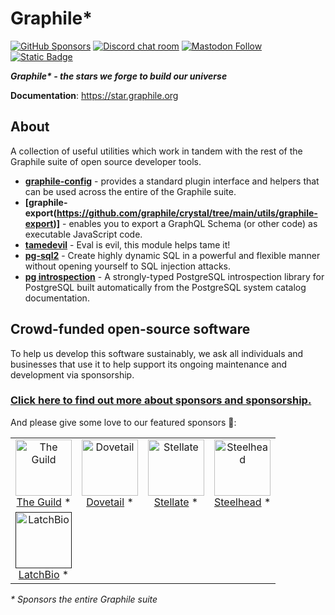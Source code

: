 # Graphile\*

[![GitHub Sponsors](https://img.shields.io/github/sponsors/benjie?color=%23ea4aaa&label=github%20sponsors)](https://github.com/sponsors/benjie)
[![Discord chat room](https://img.shields.io/discord/489127045289476126.svg)](http://discord.gg/graphile)
[![Mastodon Follow](https://img.shields.io/mastodon/follow/109982006777922021?domain=https%3A%2F%2Ffosstodon.org&style=flat&label=mastodon&color=%236364FF)](https://fosstodon.org/@graphile)
[![Static Badge](https://img.shields.io/badge/bsky-graphile.org-blue?style=flat&color=%230285FF)](https://bsky.app/profile/graphile.org)

_**Graphile\* - the stars we forge to build our universe**_

**Documentation**: https://star.graphile.org

## About

A collection of useful utilities which work in tandem with the rest of the
Graphile suite of open source developer tools.

- **[graphile-config](https://github.com/graphile/crystal/tree/main/utils/graphile-config)** -
  provides a standard plugin interface and helpers that can be used across the
  entire of the Graphile suite.
- **[graphile-export(https://github.com/graphile/crystal/tree/main/utils/graphile-export)]** -
  enables you to export a GraphQL Schema (or other code) as executable
  JavaScript code.
- **[tamedevil](https://github.com/graphile/crystal/tree/main/utils/tamedevil)** -
  Eval is evil, this module helps tame it!
- **[pg-sql2](https://github.com/graphile/crystal/tree/main/utils/pg-sql2)** -
  Create highly dynamic SQL in a powerful and flexible manner without opening
  yourself to SQL injection attacks.
- **[pg introspection](https://github.com/graphile/crystal/tree/main/utils/pg-introspection)** -
  A strongly-typed PostgreSQL introspection library for PostgreSQL built
  automatically from the PostgreSQL system catalog documentation.

<!-- SPONSORS_BEGIN -->

## Crowd-funded open-source software

To help us develop this software sustainably, we ask all individuals and
businesses that use it to help support its ongoing maintenance and development
via sponsorship.

### [Click here to find out more about sponsors and sponsorship.](https://www.graphile.org/sponsor/)

And please give some love to our featured sponsors 🤩:

<table><tr>
<td align="center"><a href="https://www.the-guild.dev/"><img src="https://graphile.org/images/sponsors/theguild.png" width="90" height="90" alt="The Guild" /><br />The Guild</a> *</td>
<td align="center"><a href="https://dovetailapp.com/"><img src="https://graphile.org/images/sponsors/dovetail.png" width="90" height="90" alt="Dovetail" /><br />Dovetail</a> *</td>
<td align="center"><a href="https://stellate.co/"><img src="https://graphile.org/images/sponsors/Stellate.png" width="90" height="90" alt="Stellate" /><br />Stellate</a> *</td>
<td align="center"><a href="https://gosteelhead.com/"><img src="https://graphile.org/images/sponsors/steelhead.svg" width="90" height="90" alt="Steelhead" /><br />Steelhead</a> *</td>
</tr><tr>
<td align="center"><a href=""><img src="https://graphile.org/images/sponsors/latchbio.jpg" width="90" height="90" alt="LatchBio" /><br />LatchBio</a> *</td>
</tr></table>

<em>\* Sponsors the entire Graphile suite</em>

<!-- SPONSORS_END -->
